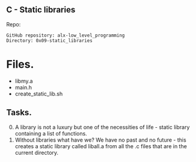 ## **C - Static libraries**

Repo:

    GitHub repository: alx-low_level_programming
    Directory: 0x09-static_libraries

# Files.
* libmy.a
* main.h
* create_static_lib.sh

## Tasks.
0. A library is not a luxury but one of the necessities of life - static library containing a list of functions.
1. Without libraries what have we? We have no past and no future - this creates a static library called liball.a from all the .c files that are in the current directory.
